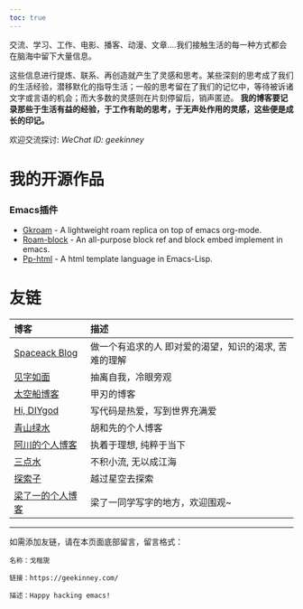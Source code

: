 ```yaml
---
toc: true
---
```

交流、学习、工作、电影、播客、动漫、文章&#x2026;.我们接触生活的每一种方式都会在脑海中留下大量信息。

这些信息进行提炼、联系、再创造就产生了灵感和思考。某些深刻的思考成了我们的生活经验，潜移默化的指导生活；一般的思考留在了我们的记忆中，等待被诉诸文字或言语的机会；而大多数的灵感则在片刻停留后，销声匿迹。 **我的博客要记录那些于生活有益的经验，于工作有助的思考，于无声处作用的灵感，这些便是成长的印记。**

欢迎交流探讨: *WeChat ID: geekinney*

# 我的开源作品
### Emacs插件
- [Gkroam](https://github.com/Kinneyzhang/gkroam) - A lightweight roam replica on top of emacs org-mode.
- [Roam-block](https://github.com/Kinneyzhang/roam-block) - An all-purpose block ref and block embed implement in emacs.
- [Pp-html](https://github.com/Kinneyzhang/pp-html) - A html template language in Emacs-Lisp.

# 友链
| 博客                                           | 描述                                                  |
|:-----------------------------------------------|:------------------------------------------------------|
| [Spaceack Blog](https://spaceack.com/)         | 做一个有追求的人 即对爱的渴望，知识的渴求, 苦难的理解 |
| [见字如面](https://hiwannz.com/)               | 抽离自我，冷眼旁观                                    |
| [太空船博客](https://www.boatsky.com/)         | 甲刃的博客                                            |
| [Hi, DIYgod](https://diygod.me/)               | 写代码是热爱，写到世界充满爱                          |
| [青山绿水](https://zuofei.net/)          | 胡和先的个人博客                                      |
| [阿川的个人博客](https://achuan.io/)           | 执着于理想, 纯粹于当下                                |
| [三点水](https://lotabout.me/)                 | 不积小流, 无以成江海                                  |
| [探索子](https://exploro.one/)                 | 越过星空去探索                                        |
| [梁了一的个人博客](https://liangzid.github.io) | 梁了一同学写字的地方，欢迎围观~                                                      |

<hr>
如需添加友链，请在本页面底部留言，留言格式：

    名称：戈楷旎
    
    链接：https://geekinney.com/
    
    描述：Happy hacking emacs!

